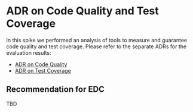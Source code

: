 # ADR on Code Quality and Test Coverage

In this spike we performed an analysis of tools to measure and guarantee code quality and test coverage. Please refer to the separate ADRs for the evaluation results:

* [ADR on Code Quality](CODEQUALITY.md)
* [ADR on Test Coverage](COVERAGE.md)

## Recommendation for EDC

TBD